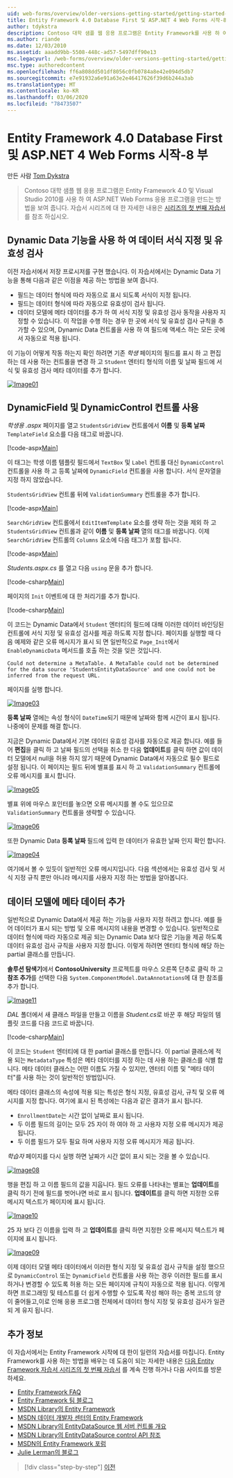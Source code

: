 ```yaml
---
uid: web-forms/overview/older-versions-getting-started/getting-started-with-ef/the-entity-framework-and-aspnet-getting-started-part-8
title: Entity Framework 4.0 Database First 및 ASP.NET 4 Web Forms 시작-8 부 | Microsoft Docs
author: tdykstra
description: Contoso 대학 샘플 웹 응용 프로그램은 Entity Framework를 사용 하 여 ASP.NET Web Forms 응용 프로그램을 만드는 방법을 보여 줍니다. 응용 프로그램 샘플은 ...
ms.author: riande
ms.date: 12/03/2010
ms.assetid: aaadd9bb-5508-448c-ad57-5497dff90e13
msc.legacyurl: /web-forms/overview/older-versions-getting-started/getting-started-with-ef/the-entity-framework-and-aspnet-getting-started-part-8
msc.type: authoredcontent
ms.openlocfilehash: ff6a808dd501df8056c0fb0784a8e42e094d5db7
ms.sourcegitcommit: e7e91932a6e91a63e2e46417626f39d6b244a3ab
ms.translationtype: MT
ms.contentlocale: ko-KR
ms.lasthandoff: 03/06/2020
ms.locfileid: "78473507"
---
```

# <a name="getting-started-with-entity-framework-40-database-first-and-aspnet-4-web-forms---part-8"></a>Entity Framework 4.0 Database First 및 ASP.NET 4 Web Forms 시작-8 부

만든 사람 [Tom Dykstra](https://github.com/tdykstra)

> Contoso 대학 샘플 웹 응용 프로그램은 Entity Framework 4.0 및 Visual Studio 2010를 사용 하 여 ASP.NET Web Forms 응용 프로그램을 만드는 방법을 보여 줍니다. 자습서 시리즈에 대 한 자세한 내용은 [시리즈의 첫 번째 자습서](the-entity-framework-and-aspnet-getting-started-part-1.md) 를 참조 하십시오.

## <a name="using-dynamic-data-functionality-to-format-and-validate-data"></a>Dynamic Data 기능을 사용 하 여 데이터 서식 지정 및 유효성 검사

이전 자습서에서 저장 프로시저를 구현 했습니다. 이 자습서에서는 Dynamic Data 기능을 통해 다음과 같은 이점을 제공 하는 방법을 보여 줍니다.

- 필드는 데이터 형식에 따라 자동으로 표시 되도록 서식이 지정 됩니다.
- 필드는 데이터 형식에 따라 자동으로 유효성이 검사 됩니다.
- 데이터 모델에 메타 데이터를 추가 하 여 서식 지정 및 유효성 검사 동작을 사용자 지정할 수 있습니다. 이 작업을 수행 하는 경우 한 곳에 서식 및 유효성 검사 규칙을 추가할 수 있으며, Dynamic Data 컨트롤을 사용 하 여 필드에 액세스 하는 모든 곳에서 자동으로 적용 됩니다.

이 기능이 어떻게 작동 하는지 확인 하려면 기존 *학생* 페이지의 필드를 표시 하 고 편집 하는 데 사용 하는 컨트롤을 변경 하 고 `Student` 엔터티 형식의 이름 및 날짜 필드에 서식 및 유효성 검사 메타 데이터를 추가 합니다.

[![Image01](the-entity-framework-and-aspnet-getting-started-part-8/_static/image2.png)](the-entity-framework-and-aspnet-getting-started-part-8/_static/image1.png)

## <a name="using-dynamicfield-and-dynamiccontrol-controls"></a>DynamicField 및 DynamicControl 컨트롤 사용

*학생용 .aspx* 페이지를 열고 `StudentsGridView` 컨트롤에서 **이름** 및 **등록 날짜** `TemplateField` 요소를 다음 태그로 바꿉니다.

[!code-aspx[Main](the-entity-framework-and-aspnet-getting-started-part-8/samples/sample1.aspx)]

이 태그는 학생 이름 템플릿 필드에서 `TextBox` 및 `Label` 컨트롤 대신 `DynamicControl` 컨트롤을 사용 하 고 등록 날짜에 `DynamicField` 컨트롤을 사용 합니다. 서식 문자열을 지정 하지 않았습니다.

`StudentsGridView` 컨트롤 뒤에 `ValidationSummary` 컨트롤을 추가 합니다.

[!code-aspx[Main](the-entity-framework-and-aspnet-getting-started-part-8/samples/sample2.aspx)]

`SearchGridView` 컨트롤에서 `EditItemTemplate` 요소를 생략 하는 것을 제외 하 고 `StudentsGridView` 컨트롤과 같이 **이름** 및 **등록 날짜** 열의 태그를 바꿉니다. 이제 `SearchGridView` 컨트롤의 `Columns` 요소에 다음 태그가 포함 됩니다.

[!code-aspx[Main](the-entity-framework-and-aspnet-getting-started-part-8/samples/sample3.aspx)]

*Students.aspx.cs* 를 열고 다음 `using` 문을 추가 합니다.

[!code-csharp[Main](the-entity-framework-and-aspnet-getting-started-part-8/samples/sample4.cs)]

페이지의 `Init` 이벤트에 대 한 처리기를 추가 합니다.

[!code-csharp[Main](the-entity-framework-and-aspnet-getting-started-part-8/samples/sample5.cs)]

이 코드는 Dynamic Data에서 `Student` 엔터티의 필드에 대해 이러한 데이터 바인딩된 컨트롤에 서식 지정 및 유효성 검사를 제공 하도록 지정 합니다. 페이지를 실행할 때 다음 예제와 같은 오류 메시지가 표시 되 면 일반적으로 `Page_Init`에서 `EnableDynamicData` 메서드를 호출 하는 것을 잊은 것입니다.

`Could not determine a MetaTable. A MetaTable could not be determined for the data source 'StudentsEntityDataSource' and one could not be inferred from the request URL.`

페이지를 실행 합니다.

[![Image03](the-entity-framework-and-aspnet-getting-started-part-8/_static/image4.png)](the-entity-framework-and-aspnet-getting-started-part-8/_static/image3.png)

**등록 날짜** 열에는 속성 형식이 `DateTime`되기 때문에 날짜와 함께 시간이 표시 됩니다. 나중에이 문제를 해결 합니다.

지금은 Dynamic Data에서 기본 데이터 유효성 검사를 자동으로 제공 합니다. 예를 들어 **편집**을 클릭 하 고 날짜 필드의 선택을 취소 한 다음 **업데이트**를 클릭 하면 값이 데이터 모델에서 null을 허용 하지 않기 때문에 Dynamic Data에서 자동으로 필수 필드로 설정 됩니다. 이 페이지는 필드 뒤에 별표를 표시 하 고 `ValidationSummary` 컨트롤에 오류 메시지를 표시 합니다.

[![Image05](the-entity-framework-and-aspnet-getting-started-part-8/_static/image6.png)](the-entity-framework-and-aspnet-getting-started-part-8/_static/image5.png)

별표 위에 마우스 포인터를 놓으면 오류 메시지를 볼 수도 있으므로 `ValidationSummary` 컨트롤을 생략할 수 있습니다.

[![Image06](the-entity-framework-and-aspnet-getting-started-part-8/_static/image8.png)](the-entity-framework-and-aspnet-getting-started-part-8/_static/image7.png)

또한 Dynamic Data **등록 날짜** 필드에 입력 한 데이터가 유효한 날짜 인지 확인 합니다.

[![Image04](the-entity-framework-and-aspnet-getting-started-part-8/_static/image10.png)](the-entity-framework-and-aspnet-getting-started-part-8/_static/image9.png)

여기에서 볼 수 있듯이 일반적인 오류 메시지입니다. 다음 섹션에서는 유효성 검사 및 서식 지정 규칙 뿐만 아니라 메시지를 사용자 지정 하는 방법을 알아봅니다.

## <a name="adding-metadata-to-the-data-model"></a>데이터 모델에 메타 데이터 추가

일반적으로 Dynamic Data에서 제공 하는 기능을 사용자 지정 하려고 합니다. 예를 들어 데이터가 표시 되는 방법 및 오류 메시지의 내용을 변경할 수 있습니다. 일반적으로 데이터 형식에 따라 자동으로 제공 되는 Dynamic Data 보다 많은 기능을 제공 하도록 데이터 유효성 검사 규칙을 사용자 지정 합니다. 이렇게 하려면 엔터티 형식에 해당 하는 partial 클래스를 만듭니다.

**솔루션 탐색기**에서 **ContosoUniversity** 프로젝트를 마우스 오른쪽 단추로 클릭 하 고 **참조 추가**를 선택한 다음 `System.ComponentModel.DataAnnotations`에 대 한 참조를 추가 합니다.

[![Image11](the-entity-framework-and-aspnet-getting-started-part-8/_static/image12.png)](the-entity-framework-and-aspnet-getting-started-part-8/_static/image11.png)

*DAL* 폴더에서 새 클래스 파일을 만들고 이름을 *Student.cs*로 바꾼 후 해당 파일의 템플릿 코드를 다음 코드로 바꿉니다.

[!code-csharp[Main](the-entity-framework-and-aspnet-getting-started-part-8/samples/sample6.cs)]

이 코드는 `Student` 엔터티에 대 한 partial 클래스를 만듭니다. 이 partial 클래스에 적용 되는 `MetadataType` 특성은 메타 데이터를 지정 하는 데 사용 하는 클래스를 식별 합니다. 메타 데이터 클래스는 어떤 이름도 가질 수 있지만, 엔터티 이름 및 "메타 데이터"를 사용 하는 것이 일반적인 방법입니다.

메타 데이터 클래스의 속성에 적용 되는 특성은 형식 지정, 유효성 검사, 규칙 및 오류 메시지를 지정 합니다. 여기에 표시 된 특성에는 다음과 같은 결과가 표시 됩니다.

- `EnrollmentDate`는 시간 없이 날짜로 표시 됩니다.
- 두 이름 필드의 길이는 모두 25 자이 하 여야 하 고 사용자 지정 오류 메시지가 제공 됩니다.
- 두 이름 필드가 모두 필요 하며 사용자 지정 오류 메시지가 제공 됩니다.

*학습자* 페이지를 다시 실행 하면 날짜가 시간 없이 표시 되는 것을 볼 수 있습니다.

[![Image08](the-entity-framework-and-aspnet-getting-started-part-8/_static/image14.png)](the-entity-framework-and-aspnet-getting-started-part-8/_static/image13.png)

행을 편집 하 고 이름 필드의 값을 지웁니다. 필드 오류를 나타내는 별표는 **업데이트**를 클릭 하기 전에 필드를 벗어나면 바로 표시 됩니다. **업데이트**를 클릭 하면 지정한 오류 메시지 텍스트가 페이지에 표시 됩니다.

[![Image10](the-entity-framework-and-aspnet-getting-started-part-8/_static/image16.png)](the-entity-framework-and-aspnet-getting-started-part-8/_static/image15.png)

25 자 보다 긴 이름을 입력 하 고 **업데이트**를 클릭 하면 지정한 오류 메시지 텍스트가 페이지에 표시 됩니다.

[![Image09](the-entity-framework-and-aspnet-getting-started-part-8/_static/image18.png)](the-entity-framework-and-aspnet-getting-started-part-8/_static/image17.png)

이제 데이터 모델 메타 데이터에서 이러한 형식 지정 및 유효성 검사 규칙을 설정 했으므로 `DynamicControl` 또는 `DynamicField` 컨트롤을 사용 하는 경우 이러한 필드를 표시 하거나 변경할 수 있도록 허용 하는 모든 페이지에 규칙이 자동으로 적용 됩니다. 이렇게 하면 프로그래밍 및 테스트를 더 쉽게 수행할 수 있도록 작성 해야 하는 중복 코드의 양이 줄어들고,이로 인해 응용 프로그램 전체에서 데이터 형식 지정 및 유효성 검사가 일관 되 게 유지 됩니다.

## <a name="more-information"></a>추가 정보

이 자습서에서는 Entity Framework 시작에 대 한이 일련의 자습서를 마칩니다. Entity Framework를 사용 하는 방법을 배우는 데 도움이 되는 자세한 내용은 [다음 Entity Framework 자습서 시리즈의 첫 번째 자습서](../continuing-with-ef/using-the-entity-framework-and-the-objectdatasource-control-part-1-getting-started.md) 를 계속 진행 하거나 다음 사이트를 방문 하세요.

- [Entity Framework FAQ](http://www.ef-faq.org/introduction.html)
- [Entity Framework 팀 블로그](https://blogs.msdn.com/b/adonet/)
- [MSDN Library의 Entity Framework](https://msdn.microsoft.com/library/bb399572.aspx)
- [MSDN 데이터 개발자 센터의 Entity Framework](https://msdn.microsoft.com/data/ef.aspx)
- [MSDN Library의 EntityDataSource 웹 서버 컨트롤 개요](https://msdn.microsoft.com/library/cc488502.aspx)
- [MSDN Library의 EntityDataSource control API 참조](https://msdn.microsoft.com/library/system.web.ui.webcontrols.entitydatasource.aspx)
- [MSDN의 Entity Framework 포럼](https://social.msdn.microsoft.com/forums/adodotnetentityframework/)
- [Julie Lerman의 블로그](http://thedatafarm.com/blog/)

> [!div class="step-by-step"]
> [이전](the-entity-framework-and-aspnet-getting-started-part-7.md)
